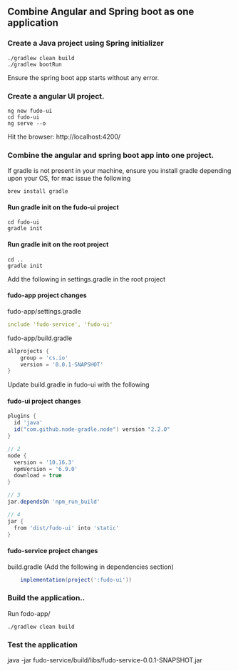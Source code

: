 ## Combine Angular and Spring boot as one application


### Create a Java project using Spring initializer

```shell script
./gradlew clean build
./gradlew bootRun
```

Ensure the spring boot app starts without any error. 

### Create a angular UI project. 
```shell script
ng new fudo-ui
cd fudo-ui
ng serve --o
```

Hit the browser: 
http://localhost:4200/


### Combine the angular and spring boot app into one project. 
If gradle is not present in your machine, ensure you install gradle depending upon your OS, for mac issue the following
```shell script
brew install gradle
```

#### Run gradle init on the fudo-ui project 
```shell script
cd fudo-ui
gradle init
```

#### Run gradle init on the root project 
```shell script
cd ..
gradle init
```

Add the following in settings.gradle in the root project
#### fudo-app project changes
fudo-app/settings.gradle

```yaml
include 'fudo-service', 'fudo-ui'
```
fudo-app/build.gradle
```groovy
allprojects {
    group = 'cs.io'
    version = '0.0.1-SNAPSHOT'
}
```

Update build.gradle in fudo-ui with the following
#### fudo-ui project changes
```groovy
plugins {
  id 'java'
  id("com.github.node-gradle.node") version "2.2.0"
}

// 2
node {
  version = '10.16.3'
  npmVersion = '6.9.0'
  download = true
}

// 3
jar.dependsOn 'npm_run_build'

// 4
jar {
  from 'dist/fudo-ui' into 'static'
}

```

#### fudo-service project changes
build.gradle (Add the following in dependencies section)

```groovy
	implementation(project(':fudo-ui'))
```

### Build the application..
Run fodo-app/
```shell script
./gradlew clean build 
```

### Test the application
java -jar fudo-service/build/libs/fudo-service-0.0.1-SNAPSHOT.jar    
